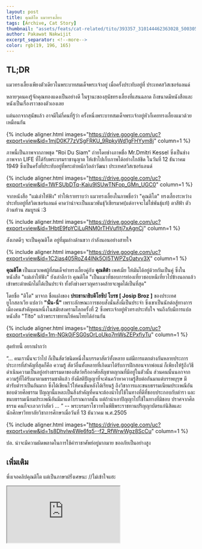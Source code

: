 ```yaml
---
layout: post
title: คุณติโต แมวทรงเลี้ยง 
tags: [Archive, Cat Story]
thumbnail: "assets/feats/cat-related/tito/393357_310144462363028_500305008_n.jpg"
author: Pakawat Nakwijit
excerpt_separator: <!--more-->
color: rgb(19, 196, 165)
---
```


## TL;DR

แมวทรงเลี้ยงเพียงตัวเดียวในพระบาทสมเด็จพระเจ้าอยู่ เมื่อครั้งประทับอยู่ที่ ประเทศสวิสเซอร์แลนด์

<!--more-->

หลายๆคนคงรู้จักคุณทองแดงเป็นอย่างดี ในฐานะของสุนัขทรงเลี้ยงที่แสนฉลาด ถึงขนาดมีหนังสือและหนังเป็นเรื่องราวของตัวเองเลย

แต่นอกจากสุนัขแล้ว อาจมีไม่กี่คนที่รู้ว่า ครั้งหนึ่งพระบาทสมเด็จพระเจ้าอยู่หัวก็เคยทรงเลี้ยงแมวด้วยเหมือนกัน

{% include aligner.html images="https://drive.google.com/uc?export=view&id=1mjD0K77zVSgFRKU_9RpkyWd1gFHYym8j" column=1 %}

ภาพนี้เป็นภาพจากภาพชุด "Roi Du Siam" ถ่ายโดยช่างภาพชื่อ Mr.Dmitri Kessel ซึ่งเป็นช่างภาพจาก LIFE ที่ได้รับพระบรมราชานุญาต ให้เข้าไปเก็บภาพได้อย่างใกล้ชิด ในวันที่ 12 ธันวาคม 1949 ซึ่งเป็นครั้งที่ประทับอยู่ที่พระตำหนักวิลล่าวัฒนา ประเทศสวิสเซอร์แลนด์

{% include aligner.html images="https://drive.google.com/uc?export=view&id=1WFSUbDTq-Kaiu9lSUwTNFop_GMn_UGC0" column=1 %}

จากหนังสือ "แม่เล่าให้ฟัง" ทำให้เราทราบว่า แมวทรงเลี้ยงในภาพชื่อว่า "คุณติโต" ทรงเลี้ยงระหว่างประทับอยู่ที่สวิตเซอร์แลนด์ คาดว่าน่าจะเป็นแมวพันธุ์วิเชียรมาศ(แต่อาจจะไม่ใช่พันธุ์แท้) ตาสีฟ้า ตัวอ้วนท้วน สมบูรณ์ :3

{% include aligner.html images="https://drive.google.com/uc?export=view&id=1HbtE9fpYCiLuRNM0rTHVufItj7xAgnCj" column=1 %}

สังเกตดีๆ จะเป็นคุณติโต อยู่ที่มุมล่างด้านขวา กำลังนอนอย่างสายใจ

{% include aligner.html images="https://drive.google.com/uc?export=view&id=1C2ias405RoZ44lNk5OI5TWPZsOatvv3X" column=1 %}

**คุณติโต** เป็นแมวเพศผู้ที่สมเด็จย่าทรงเลี้ยงคู่กับ **คุณติต้า** เพศเมีย ให้มันได้อยู่ด้วยกันเป็นคู่ ซึ่งในหนังสือ "แม่เล่าให้ฟัง" ยังเล่าอีกว่า คุณติโต "เป็นแมวที่ชอบการท่องเที่ยวชอบหนีเที่ยวไปข้างนอกแล้วเข้าพระตำหนักไม่ได้เป็นประจำ ทั้งยังช่างครวญครางคล้ายจะพูดได้เป็นที่สุด"

โดยชื่อ "ติโต" มาจาก ชื่อแฝงของ **ประธานาธิบดีโยซิป โบรช [ Josip Broz ]** ของประเทศยูโกสลาเวีย แปลว่า **"นั่น-นี่"** เพราะลักษณะการชอบสั่งนั่นสั่งนี่เป็นประจำ ซึ่งเขาเป็นนักต่อสู้ทางการเมืองคนสำคัญคนหนึ่งในสมัยสงครามโลกครั้งที่ 2 ซึ่งพระเจ้าอยู่หัวทรงประทับใจ จนถึงกับมีการแปลหนังสือ "Tito" แล้วพระราชทานให้คนไทยได้อ่านกัน

{% include aligner.html images="https://drive.google.com/uc?export=view&id=1m-NGk0jFSG0sOrLoUko7mWsZEPxfiyTu" column=1 %}

สุดท้ายนี้ อยากฝากว่า

<div class="blockquote">
“… คนเรานั้นจะว่าไป ก็เป็นสัตว์ชนิดหนึ่งในบรรดาสัตว์ทั้งหลาย แต่มีการแตกต่างกันหลายประการ ประการที่สำคัญที่สุดก็คือ ความรู้ สัตว์อื่นทั้งหลายที่เกิดมาได้รับการฝึกสอนจากพ่อแม่ ก็เพียงให้รู้ถึงวิธีดำเนินความเป็นอยู่อย่างธรรมดาของสัตว์หรืออาศัยสัญชาตญาณที่มีอยู่ในตัวนั้น ส่วนคนนั้นนอกจากความรู้ที่ได้รับมาตามธรรมชาติแล้ว ยังมีสติปัญญาที่จะค้นคว้าหาความรู้สืบต่อกันมาแต่บรรพบุรุษ มีตำรับตำราเป็นอันมาก ซึ่งได้เขียนไว้ให้คนชั้นหลังได้เรียนรู้ ถึงวิชาการและขนบธรรมเนียมประเพณีอันชอบด้วยศีลธรรม ปัญญานี้แหละเป็นสิ่งสำคัญที่คนจะต้องนำไปใช้ในทางที่ดีที่ชอบประกอบกับตำรา และขนบธรรมเนียมประเพณีอันมีมาแต่โบราณกาลนั้น แต่ถ้านำเอาปัญญาไปใช้ในทางที่มิชอบ ปราศจากศีลธรรม คนก็จะเลวกว่าสัตว์ … ”
-- พระบรมราโชวาทในพิธีพระราชทานปริญญาบัตรแก่นิสิตและนักศึกษาวิทยาลัยวิชาการศึกษาเมื่อวันที่ 13 ธันวาคม พ.ศ.2505
</div>

{% include aligner.html images="https://drive.google.com/uc?export=view&id=1s8Dhvlw4We6fq5--f2_RfWrwWgz8ScCu" column=1 %}

ปล. น่าจะมีความผิดพลาดในการใช้คำราชาศัพย์อยู่มากมาย ขออภัยเป็นอย่างสูง

## เพิ่มเติม

พึ่งเจอคลิปคุณติโต แต่เป็นภาษาฝรั่งเศษนะ //ไม่เข้าใจแฮะ

<div class="video-container">
    <iframe class="video" src="https://srf.ch/play/embed?urn=urn:srf:video:37de811b-8d0d-478d-b435-0d3a8b4a5e43" allowfullscreen allow="geolocation *; autoplay; encrypted-media"></iframe>
</div>